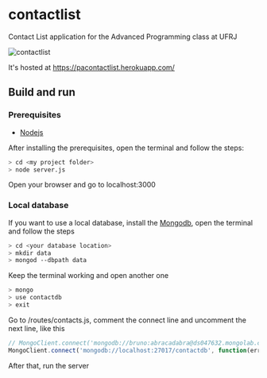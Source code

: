 # contactlist
Contact List application for the Advanced Programming class at UFRJ

![contactlist](https://cloud.githubusercontent.com/assets/5948318/8790080/dc1bc152-2f1f-11e5-9a4f-a0009fc0fe27.png)

It's hosted at https://pacontactlist.herokuapp.com/

## Build and run
### Prerequisites
* [Nodejs](https://nodejs.org/)

After installing the prerequisites, open the terminal and follow the steps:
```bash
> cd <my project folder>
> node server.js
```
Open your browser and go to localhost:3000


### Local database
If you want to use a local database, install the [Mongodb](https://www.mongodb.org/), open the terminal and follow the steps

```bash
> cd <your database location>
> mkdir data
> mongod --dbpath data
```
Keep the terminal working and open another one
```bash
> mongo
> use contactdb
> exit
```

Go to <your project folder>/routes/contacts.js, comment the connect line and uncomment the next line, like this
```javascript
// MongoClient.connect('mongodb://bruno:abracadabra@ds047632.mongolab.com:47632/heroku_krg0l65z', function (err, database) {
MongoClient.connect('mongodb://localhost:27017/contactdb', function(err, get_db) {
```
After that, run the server

